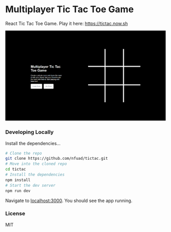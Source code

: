 # Multiplayer Tic Tac Toe Game

React Tic Tac Toe Game. Play it here: https://tictac.now.sh

[![tictac](./tictac.png)](https://tictac.now.sh)

### Developing Locally

Install the dependencies...

```bash
# Clone the repo
git clone https://github.com/nfuad/tictac.git
# Move into the cloned repo
cd tictac
# Install the dependencies
npm install
# Start the dev server
npm run dev
```

Navigate to [localhost:3000](http://localhost:3000). You should see the app running.

### License

MIT
